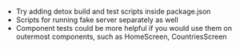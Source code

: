 * Try adding detox build and test scripts inside package.json
* Scripts for running fake server separately as well
* Component tests could be more helpful if you would use them on outermost components,
  such as HomeScreen, CountriesScreen

